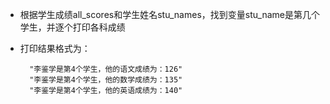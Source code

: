 - 根据学生成绩all\_scores和学生姓名stu\_names，找到变量stu\_name是第几个学生，并逐个打印各科成绩
- 打印结果格式为：

        "李鉴学是第4个学生，他的语文成绩为：126"
        "李鉴学是第4个学生，他的数学成绩为：135"
        "李鉴学是第4个学生，他的英语成绩为：140"